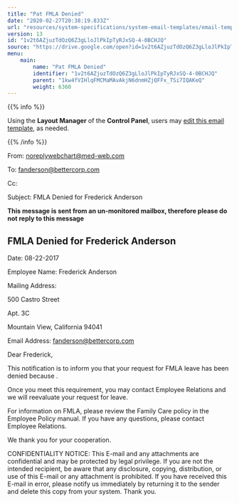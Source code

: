 ```yaml
---
title: "Pat FMLA Denied"
date: "2020-02-27T20:38:19.833Z"
url: "resources/system-specifications/system-email-templates/email-templates-from-chart/pat-fmla-denied.html"
version: 13
id: "1v2t6AZjuzTdOzQ6Z3gLloJlPkIpTyRJxSQ-4-0BCHJQ"
source: "https://drive.google.com/open?id=1v2t6AZjuzTdOzQ6Z3gLloJlPkIpTyRJxSQ-4-0BCHJQ"
menu:
    main:
        name: "Pat FMLA Denied"
        identifier: "1v2t6AZjuzTdOzQ6Z3gLloJlPkIpTyRJxSQ-4-0BCHJQ"
        parent: "1kw4fVIHlqFMCMaMAvAkjN6dnmHZjQFFx_TSi7IQAKeQ"
        weight: 6360
---
```









{{% info %}}

Using the **Layout Manager** of the **Control Panel**, users may [edit this email template](https://system/?f=admin&subfunc=layout_manager&search_for=email&layout_search=Go&lv_layout_manager_limit=0&opp=edit&doc_type=EFD&old_module=Email&old_name=Pat+FMLA+Denied&active=0), as needed.

{{% /info %}}


From: noreplywebchart@med-web.com

To: fanderson@bettercorp.com

Cc:

Subject: FMLA Denied for Frederick Anderson



****This message is sent from an un-monitored mailbox, therefore please do not reply to this message****

## FMLA Denied for Frederick Anderson

Date: 08-22-2017

Employee Name: Frederick Anderson

Mailing Address:

500 Castro Street

Apt. 3C

Mountain View, California 94041



Email Address: fanderson@bettercorp.com



Dear Frederick,



This notification is to inform you that your request for FMLA leave has been denied because .

Once you meet this requirement, you may contact Employee Relations and we will reevaluate your request for leave.

For information on FMLA, please review the Family Care policy in the Employee Policy manual. If you have any questions, please contact Employee Relations.

We thank you for your cooperation.





CONFIDENTIALITY NOTICE: This E-mail and any attachments are confidential and may be protected by legal privilege. If you are not the intended recipient, be aware that any disclosure, copying, distribution, or use of this E-mail or any attachment is prohibited. If you have received this E-mail in error, please notify us immediately by returning it to the sender and delete this copy from your system. Thank you.

